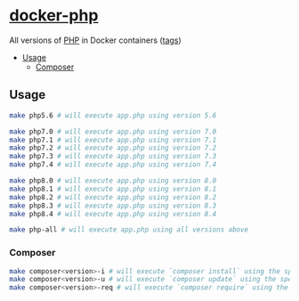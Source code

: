 # [docker-php](https://github.com/w3roman/docker-php)

All versions of [PHP](https://hub.docker.com/_/php) in Docker containers ([tags](https://hub.docker.com/_/php/tags?name=8.4.5&ordering=-name))

- [Usage](#usage)
  - [Composer](#composer) 

## Usage

``` sh
make php5.6 # will execute app.php using version 5.6

make php7.0 # will execute app.php using version 7.0
make php7.1 # will execute app.php using version 7.1
make php7.2 # will execute app.php using version 7.2
make php7.3 # will execute app.php using version 7.3
make php7.4 # will execute app.php using version 7.4

make php8.0 # will execute app.php using version 8.0
make php8.1 # will execute app.php using version 8.1
make php8.2 # will execute app.php using version 8.2
make php8.3 # will execute app.php using version 8.3
make php8.4 # will execute app.php using version 8.4

make php-all # will execute app.php using all versions above
```

### Composer

``` sh
make composer<version>-i # will execute `composer install` using the specified version of PHP
make composer<version>-u # will execute `composer update` using the specified version of PHP
make composer<version>-req # will execute `composer require` using the specified version of PHP
```
